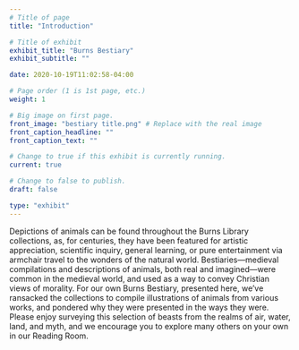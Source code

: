 ```yaml
---
# Title of page
title: "Introduction"

# Title of exhibit
exhibit_title: "Burns Bestiary"
exhibit_subtitle: ""

date: 2020-10-19T11:02:58-04:00

# Page order (1 is 1st page, etc.)
weight: 1 

# Big image on first page.
front_image: "bestiary title.png" # Replace with the real image
front_caption_headline: ""
front_caption_text: ""

# Change to true if this exhibit is currently running.
current: true

# Change to false to publish.
draft: false

type: "exhibit"
---
```


Depictions of animals can be found throughout the Burns Library collections, as, for centuries,  they have been featured for artistic appreciation, scientific inquiry, general learning, or pure entertainment via armchair travel to the wonders of the natural world. Bestiaries—medieval compilations and descriptions of animals, both real and imagined—were common in the medieval world, and used as a way to convey Christian views of morality. For our own Burns Bestiary, presented here, we’ve ransacked the collections to compile illustrations of animals from various works, and pondered why they were presented in the ways they were. Please enjoy surveying this selection of beasts from the realms of air, water, land, and myth, and we encourage you to explore many others on your own in our Reading Room.
